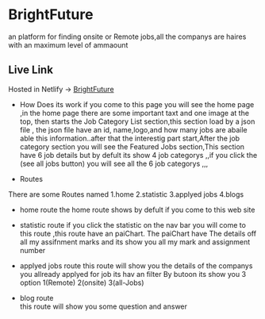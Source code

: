# BrightFuture

an platform for finding onsite or Remote jobs,all the companys are haires with  an maximum level of ammaount

## Live Link
Hosted in Netlify -> [BrightFuture](https://tanvir-ass-9.netlify.app)


* How Does its work
if you come to this page you will see the home page ,in the home page there are some important taxt and one image at the top, then starts the Job Category List section,this section load by a json file , the json file have an id, name,logo,and how many jobs are abaile able this information..after that the interestig part start,After the job category section you will see the Featured Jobs section,This section have 6 job details but by defult its show 4 job categorys ,,if you click the (see all jobs button) you will see all the 6 job categorys ,,,

* Routes

There are some Routes named 
1.home
2.statistic
3.applyed jobs
4.blogs

* home route
the home route shows by defult if you come to this web site 

* statistic route
if you click the statistic on the nav bar you will come to this route ,this route have an paiChart. The paiChart have The details off all my assifnment marks and its show you all my mark and assignment number

* applyed jobs  route
this route will show you the details of  the companys you allready applyed for job
its hav an filter By butoon its show you 3 option 
1(Remote)
2(onsite)
3(all-Jobs)

* blog route  
this route will show you some question and answer

